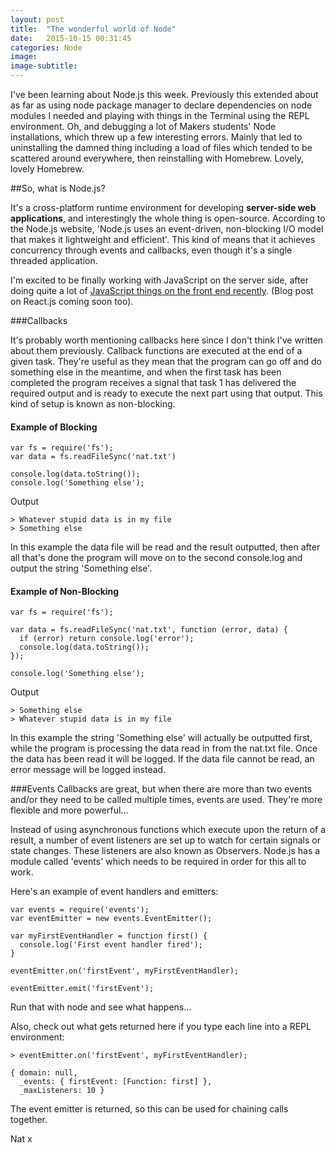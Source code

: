 ```yaml
---
layout: post
title:  "The wonderful world of Node"
date:   2015-10-15 00:31:45
categories: Node
image:
image-subtitle:
---
```


I've been learning about Node.js this week. Previously this extended about as far as using node package manager to declare dependencies on node modules I needed and playing with things in the Terminal using the REPL environment. Oh, and debugging a lot of Makers students' Node installations, which threw up a few interesting errors. Mainly that led to uninstalling the damned thing including a load of files which tended to be scattered around everywhere, then reinstalling with Homebrew. Lovely, lovely Homebrew.

##So, what is Node.js?

It's a cross-platform runtime environment for developing **server-side web applications**, and interestingly the whole thing is open-source. According to the Node.js website, 'Node.js uses an event-driven, non-blocking I/O model that makes it lightweight and efficient'. This kind of means that it achieves concurrency through events and callbacks, even though it's a single threaded application.

I'm excited to be finally working with JavaScript on the server side, after doing quite a lot of <a href="https://github.com/natstar93/clothing_shop" target='blank'>JavaScript things on the front end recently</a>. (Blog post on React.js coming soon too).

###Callbacks

It's probably worth mentioning callbacks here since I don't think I've written about them previously. Callback functions are executed at the end of a given task. They're useful as they mean that the program can go off and do something else in the meantime, and when the first task has been completed the program receives a signal that task 1 has delivered the required output and is ready to execute the next part using that output. This kind of setup is known as non-blocking.

#### Example of Blocking

    var fs = require('fs');
    var data = fs.readFileSync('nat.txt')

    console.log(data.toString());
    console.log('Something else');

Output

    > Whatever stupid data is in my file
    > Something else

In this example the data file will be read and the result outputted, then after all that's done the program will move on to the second console.log and output the string 'Something else'.

#### Example of Non-Blocking

    var fs = require('fs');

    var data = fs.readFileSync('nat.txt', function (error, data) {
      if (error) return console.log('error');
      console.log(data.toString());
    });

    console.log('Something else');

Output

    > Something else
    > Whatever stupid data is in my file

In this example the string 'Something else' will actually be outputted first, while the program is processing the data read in from the nat.txt file. Once the data has been read it will be logged. If the data file cannot be read, an error message will be logged instead.

###Events
Callbacks are great, but when there are more than two events and/or they need to be called multiple times, events are used. They're more flexible and more powerful...

Instead of using asynchronous functions which execute upon the return of a result, a number of event listeners are set up to watch for certain signals or state changes. These listeners are also known as Observers. Node.js has a module called 'events' which needs to be required in order for this all to work.

Here's an example of event handlers and emitters:

    var events = require('events');
    var eventEmitter = new events.EventEmitter();

    var myFirstEventHandler = function first() {
      console.log('First event handler fired');
    }

    eventEmitter.on('firstEvent', myFirstEventHandler);

    eventEmitter.emit('firstEvent');

Run that with node and see what happens...

Also, check out what gets returned here if you type each line into a REPL environment:

    > eventEmitter.on('firstEvent', myFirstEventHandler);

    { domain: null,
      _events: { firstEvent: [Function: first] },
      _maxListeners: 10 }

The event emitter is returned, so this can be used for chaining calls together.

Nat x
